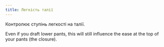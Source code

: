 ```yaml
---
title: Легкість талії
---
```


Контролює ступінь легкості на талії.

Even if you draft lower pants, this will still influence the ease at the top of your pants (the closure).
